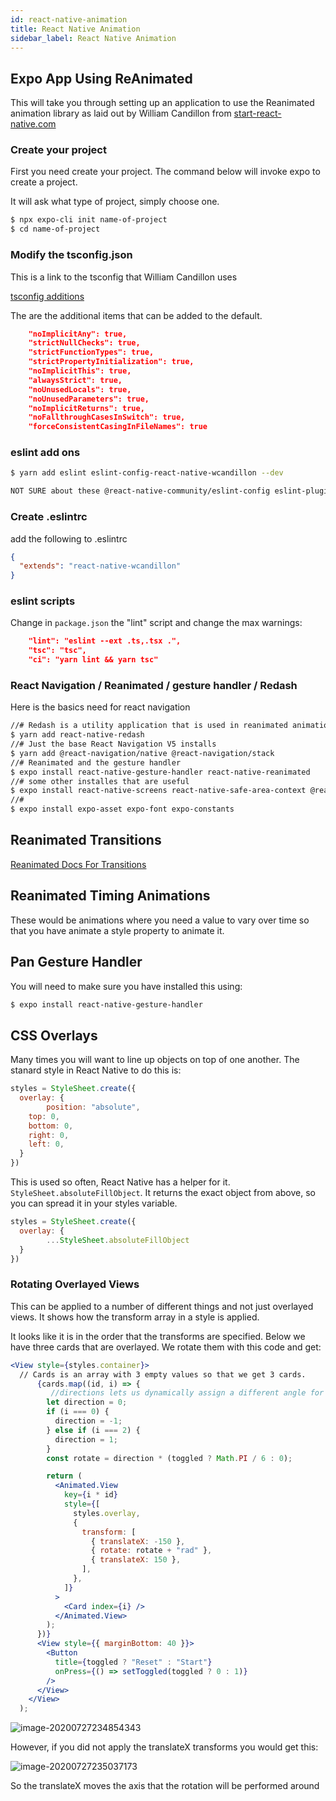 ```yaml
---
id: react-native-animation
title: React Native Animation
sidebar_label: React Native Animation
---
```


## Expo App Using ReAnimated

This will take you through setting up an application to use the Reanimated animation library as laid out by William Candillon from [start-react-native.com](start-react-native.com)

### Create your project

First you need create your project.  The command below will invoke expo to create a project.

It will ask what type of project, simply choose one.  

```bash
$ npx expo-cli init name-of-project
$ cd name-of-project
```

### Modify the tsconfig.json

This is a link to the tsconfig that William Candillon uses

[tsconfig additions](https://github.com/wcandillon/react-native-gestures-and-animations-workshop/blob/master/tsconfig.json)

The are the additional items that can be added to the default.

```json
    "noImplicitAny": true,
    "strictNullChecks": true,
    "strictFunctionTypes": true,
    "strictPropertyInitialization": true,
    "noImplicitThis": true,
    "alwaysStrict": true,
    "noUnusedLocals": true,
    "noUnusedParameters": true,
    "noImplicitReturns": true,
    "noFallthroughCasesInSwitch": true,
    "forceConsistentCasingInFileNames": true
```

### eslint add ons

```bash
$ yarn add eslint eslint-config-react-native-wcandillon --dev

NOT SURE about these @react-native-community/eslint-config eslint-plugin-import
```

### Create .eslintrc

add the following to .eslintrc

```json
{
  "extends": "react-native-wcandillon"
}
```

### eslint scripts

Change in `package.json` the "lint" script and change the max warnings:

```json
    "lint": "eslint --ext .ts,.tsx .",
    "tsc": "tsc",
    "ci": "yarn lint && yarn tsc"
```

### React Navigation / Reanimated / gesture handler / Redash

Here is the basics need for react navigation

```bash
//# Redash is a utility application that is used in reanimated animations
$ yarn add react-native-redash
//# Just the base React Navigation V5 installs
$ yarn add @react-navigation/native @react-navigation/stack
//# Reanimated and the gesture handler
$ expo install react-native-gesture-handler react-native-reanimated 
//# some other installes that are useful
$ expo install react-native-screens react-native-safe-area-context @react-native-community/masked-view
//# 
$ expo install expo-asset expo-font expo-constants
```

## Reanimated Transitions

[Reanimated Docs For Transitions](https://docs.swmansion.com/react-native-reanimated/docs/transitions)

## Reanimated Timing Animations

These would be animations where you need a value to vary over time so that you have animate a style property to animate it.

## Pan Gesture Handler

You will need to make sure you have installed this using:

```bash
$ expo install react-native-gesture-handler
```



## CSS Overlays

Many times you will want to line up objects on top of one another.  The stanard style in React Native to do this is:

```javascript
styles = StyleSheet.create({
  overlay: {
		position: "absolute",
    top: 0,
    bottom: 0,
    right: 0,
    left: 0,
  }
})
```

This is used so often, React Native has a helper for it. `StyleSheet.absoluteFillObject`. It returns the exact object from above, so you can spread it in your styles variable.

```javascript
styles = StyleSheet.create({
  overlay: {
		...StyleSheet.absoluteFillObject
  }
})
```

### Rotating Overlayed Views

This can be applied to a number of different things and not just overlayed views.  It shows how the transform array in a style is applied.

It looks like it is in the order that the transforms are specified.  Below we have three cards that are overlayed.  We rotate them with this code and get:

```jsx
<View style={styles.container}>
  // Cards is an array with 3 empty values so that we get 3 cards.
      {cards.map((id, i) => {
    	 //directions lets us dynamically assign a different angle for each card.
        let direction = 0;
        if (i === 0) {
          direction = -1;
        } else if (i === 2) {
          direction = 1;
        }
        const rotate = direction * (toggled ? Math.PI / 6 : 0);

        return (
          <Animated.View
            key={i * id}
            style={[
              styles.overlay,
              {
                transform: [
                  { translateX: -150 },
                  { rotate: rotate + "rad" },
                  { translateX: 150 },
                ],
              },
            ]}
          >
            <Card index={i} />
          </Animated.View>
        );
      })}
      <View style={{ marginBottom: 40 }}>
        <Button
          title={toggled ? "Reset" : "Start"}
          onPress={() => setToggled(toggled ? 0 : 1)}
        />
      </View>
    </View>
  );
```

![image-20200727234854343](../assets/react-native-animation-overlays-001.png)

However, if you did not apply the translateX transforms you would get this:

![image-20200727235037173](../assets/react-native-animation-overlays-002.png)

So the translateX moves the axis that the rotation will be performed around